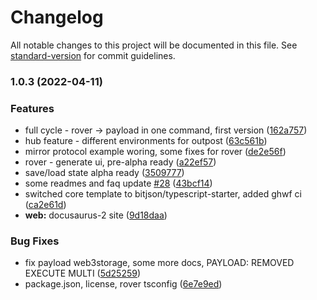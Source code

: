 # Changelog

All notable changes to this project will be documented in this file. See [standard-version](https://github.com/conventional-changelog/standard-version) for commit guidelines.

### 1.0.3 (2022-04-11)


### Features

* full cycle - rover -> payload in one command, first version ([162a757](https://github.com/genolis/outp0st/commit/162a75788d4f9da93fc6274e230f098f19152937))
* hub feature - different environments for outpost ([63c561b](https://github.com/genolis/outp0st/commit/63c561b972ec4b3ea791ca474e6a1aa083b072a4))
* mirror protocol example woring, some fixes for rover ([de2e56f](https://github.com/genolis/outp0st/commit/de2e56f364ddde402b058b52306315169e7c2fbd))
* rover - generate ui, pre-alpha ready ([a22ef57](https://github.com/genolis/outp0st/commit/a22ef57b2ed2adedf5044ef74d628758c8b55a94))
* save/load state alpha ready ([3509777](https://github.com/genolis/outp0st/commit/3509777ce9155d1e239d23bb7824fd73e6eed4bf))
* some readmes and faq update [#28](https://github.com/genolis/outp0st/issues/28) ([43bcf14](https://github.com/genolis/outp0st/commit/43bcf14941fd787cc23e3b68c1dcd9d759adc974))
* switched core template to bitjson/typescript-starter, added ghwf ci ([ca2e61d](https://github.com/genolis/outp0st/commit/ca2e61d9ef34e4f65db3fbe95776005d7df1f109))
* **web:** docusaurus-2 site ([9d18daa](https://github.com/genolis/outp0st/commit/9d18daa08c27c3653c36c2857f6079aa810c3ba8))


### Bug Fixes

* fix payload web3storage, some more docs, PAYLOAD: REMOVED EXECUTE MULTI ([5d25259](https://github.com/genolis/outp0st/commit/5d252598b49467901687706caa366cfc09d8933a))
* package.json, license, rover tsconfig ([6e7e9ed](https://github.com/genolis/outp0st/commit/6e7e9edcbd294dd646188f4f474974d98f4e8392))
